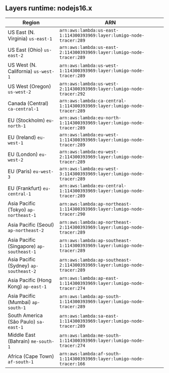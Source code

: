 Layers runtime: nodejs16.x
----
| Region | ARN |
| --- | --- |
|US East (N. Virginia)  `us-east-1`|`arn:aws:lambda:us-east-1:114300393969:layer:lumigo-node-tracer:289`|
|US East (Ohio)  `us-east-2`|`arn:aws:lambda:us-east-2:114300393969:layer:lumigo-node-tracer:289`|
|US West (N. California)  `us-west-1`|`arn:aws:lambda:us-west-1:114300393969:layer:lumigo-node-tracer:289`|
|US West (Oregon)  `us-west-2`|`arn:aws:lambda:us-west-2:114300393969:layer:lumigo-node-tracer:292`|
|Canada (Central)  `ca-central-1`|`arn:aws:lambda:ca-central-1:114300393969:layer:lumigo-node-tracer:289`|
|EU (Stockholm)  `eu-north-1`|`arn:aws:lambda:eu-north-1:114300393969:layer:lumigo-node-tracer:289`|
|EU (Ireland)  `eu-west-1`|`arn:aws:lambda:eu-west-1:114300393969:layer:lumigo-node-tracer:289`|
|EU (London)  `eu-west-2`|`arn:aws:lambda:eu-west-2:114300393969:layer:lumigo-node-tracer:289`|
|EU (Paris)  `eu-west-3`|`arn:aws:lambda:eu-west-3:114300393969:layer:lumigo-node-tracer:289`|
|EU (Frankfurt)  `eu-central-1`|`arn:aws:lambda:eu-central-1:114300393969:layer:lumigo-node-tracer:289`|
|Asia Pacific (Tokyo)  `ap-northeast-1`|`arn:aws:lambda:ap-northeast-1:114300393969:layer:lumigo-node-tracer:290`|
|Asia Pacific (Seoul)  `ap-northeast-2`|`arn:aws:lambda:ap-northeast-2:114300393969:layer:lumigo-node-tracer:289`|
|Asia Pacific (Singapore)  `ap-southeast-1`|`arn:aws:lambda:ap-southeast-1:114300393969:layer:lumigo-node-tracer:289`|
|Asia Pacific (Sydney)  `ap-southeast-2`|`arn:aws:lambda:ap-southeast-2:114300393969:layer:lumigo-node-tracer:289`|
|Asia Pacific (Hong Kong)  `ap-east-1`|`arn:aws:lambda:ap-east-1:114300393969:layer:lumigo-node-tracer:274`|
|Asia Pacific (Mumbai)  `ap-south-1`|`arn:aws:lambda:ap-south-1:114300393969:layer:lumigo-node-tracer:289`|
|South America (São Paulo)  `sa-east-1`|`arn:aws:lambda:sa-east-1:114300393969:layer:lumigo-node-tracer:289`|
|Middle East (Bahrain)  `me-south-1`|`arn:aws:lambda:me-south-1:114300393969:layer:lumigo-node-tracer:274`|
|Africa (Cape Town)  `af-south-1`|`arn:aws:lambda:af-south-1:114300393969:layer:lumigo-node-tracer:166`|
